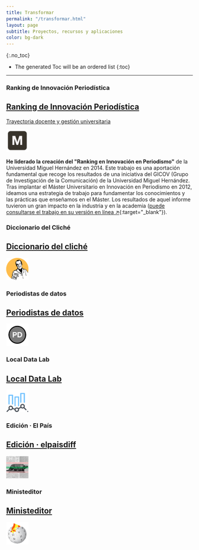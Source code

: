 ```yaml
---
title: Transformar
permalink: "/transformar.html"
layout: page
subtitle: Proyectos, recursos y aplicaciones
color: bg-dark
---
```


{:.no_toc}

- The generated Toc will be an ordered list
{:toc}

* * *

### Ranking de Innovación Periodística

<section class="after-loop">
  <div class="row">
    <div class="col-lg-12 col-md-12 mb-lg-0 mx-auto">
      <a href="http://mip.umh.es/ranking/" target="_blank" class="after-loop-item card bg-dark border-0 shadow-lg">
        <div class="card-body d-flex align-items-end flex-column text-right">
          <h2 class="text-white">Ranking de Innovación Periodística</h2>
                    <p class="w-75 text-secondary">Trayectoria docente y gestión universitaria</p>
          <i><img class="rounded-circle" src="mip.png" alt="" width="60" height="60"></i>        
        </div>
      </a>
    </div>
  </div>
</section>

**He liderado la creación del "Ranking en Innovación en Periodismo"** de la Universidad Miguel Hernández en 2014. Este trabajo es una aportación fundamental que recoge los resultados de una iniciativa del GICOV (Grupo de Investigación de la Comunicación) de la Universidad Miguel Hernández. Tras implantar el Máster Universitario en Innovación en Periodismo en 2012, ideamos una estrategia de trabajo para fundamentar los conocimientos y las prácticas que enseñamos en el Máster. Los resultados de aquel informe tuvieron un gran impacto en la industria y en la academia ([puede consultarse el trabajo en su versión en línea ↗️](http://mip.umh.es/ranking/index.html){:target="_blank"}).


### Diccionario del Cliché

<section class="after-loop">
  <div class="row">
    <div class="col-lg-12 col-md-12 mb-5 mb-lg-0 mx-auto">
      <a href="http://diccionariodelcliche.umh.es/" target="_blank" class="after-loop-item card bg-primary border-0 shadow-lg">       
        <div class="card-body d-flex align-items-end flex-column text-right">
        <h2 class="text-white">Diccionario del cliché</h2>  
        <i><img class="rounded-circle" src="cliche.png" alt="" width="60" height="60"></i>
        </div>
      </a>
    </div>
  </div>
</section>

### Periodistas de datos

<section class="after-loop">
  <div class="row">
    <div class="col-lg-12 col-md-12 mb-5 mb-lg-0 mx-auto">
      <a href="http://periodistasdedatos.com/" target="_blank" class="after-loop-item card bg-secondary border-0 shadow-lg">
        <div class="card-body d-flex align-items-end flex-column text-right">
          <h2 class="text-white">Periodistas de datos</h2>
          <i><img class="rounded-circle" src="pd.png" alt="" width="60" height="60"></i>
        </div>
      </a>
    </div>
  </div>
</section>

### Local Data Lab

<section class="after-loop">
  <div class="row">
    <div class="col-lg-12 col-md-12 mb-5 mb-lg-0 mx-auto">
      <a href="https://localdatalab.umh.es/" target="_blank" class="after-loop-item card border-0 bg-warning shadow-lg" style="background-image: linear-gradient(45deg,#040505 0,#5cb85c94 100%),url(https://localdatalab.umh.es/assets/images/elx-background.gif)">
        <div class="card-body d-flex align-items-end flex-column text-right">
          <h2 class="text-white">Local Data Lab</h2>
          <i><img class="rounded-circle" src="local.png" alt="" width="60" height="60"></i>
        </div>
      </a>
    </div>
  </div>
</section>

### Edición · El País

<section class="after-loop">
  <div class="row">
    <div class="col-lg-12 col-md-12 mb-5 mb-lg-0 mx-auto">
      <a href="https://twitter.com/elpaisdiff" target="_blank" class="after-loop-item card border-0 bg-dark shadow-lg">
        <div class="card-body d-flex align-items-end flex-column text-right">
          <h2 class="text-white">Edición · elpaisdiff</h2>
          <i><img class="rounded-circle" src="elpaisdiff.jpg" alt="" width="60" height="60"></i>          
        </div>
      </a>
    </div>
  </div>
</section>

### Ministeditor

<section class="after-loop">
  <div class="row">
    <div class="col-lg-12 col-md-12 mb-5 mb-lg-0 mx-auto">
      <a href="https://twitter.com/ministeditor" target="_blank"  class="after-loop-item card border-0 bg-info shadow-lg">
        <div class="card-body d-flex align-items-end flex-column text-right">
          <h2 class="text-white">Ministeditor</h2>
          <i><img class="rounded-circle" src="ministeditor.jpg" alt="" width="60" height="60"></i>          
        </div>
      </a>
    </div>
  </div>
</section>